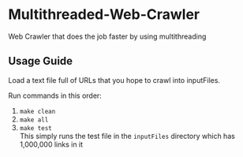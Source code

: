 # Multithreaded-Web-Crawler
Web Crawler that does the job faster by using multithreading

## Usage Guide
Load a text file full of URLs that you hope to crawl into inputFiles.

Run commands in this order:
1. ```make clean```
2. ```make all```
3. ```make test``` <br />
   This simply runs the test file in the ```inputFiles``` directory which has 1,000,000 links in it